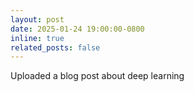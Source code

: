 ```yaml
---
layout: post
date: 2025-01-24 19:00:00-0800
inline: true
related_posts: false
---
```


Uploaded a blog post about deep learning